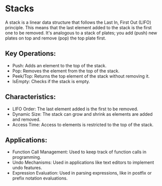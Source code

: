 # Stacks

A stack is a linear data structure that follows the Last In, First Out (LIFO) principle. This means that the last element added to the stack is the first one to be removed. It's analogous to a stack of plates; you add (push) new plates on top and remove (pop) the top plate first.

## Key Operations:
- Push: Adds an element to the top of the stack.
- Pop: Removes the element from the top of the stack.
- Peek/Top: Returns the top element of the stack without removing it.
- IsEmpty: Checks if the stack is empty.

## Characteristics:
- LIFO Order: The last element added is the first to be removed.
- Dynamic Size: The stack can grow and shrink as elements are added and removed.
- Access Time: Access to elements is restricted to the top of the stack.

## Applications:
- Function Call Management: Used to keep track of function calls in programming.
- Undo Mechanisms: Used in applications like text editors to implement undo features.
- Expression Evaluation: Used in parsing expressions, like in postfix or prefix notation evaluations.